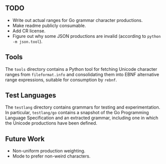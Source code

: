 TODO
----
 - Write out actual ranges for Go grammar character productions.
 - Make readme publicly consumable.
 - Add CR license.
 - Figure out why some JSON productions are invalid (according to
   `python -m json.tool`).

Tools
-----
The `tools` directory contains a Python tool for fetching Unicode
character ranges from `fileformat.info` and consolidating them into EBNF
alternative range expressions, suitable for consumption by `rebnf`.

Test Languages
--------------
The `testlang` directory contains grammars for testing and
experimentation.  In particular, `testlang/go` contains a snapshot of
the Go Programming Language Specification and an extracted grammar,
including one in which the Unicode productions have been defined.

Future Work
-----------
 - Non-uniform production weighting.
 - Mode to prefer non-weird characters.
